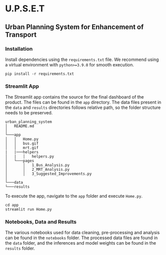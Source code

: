 # U.P.S.E.T
## Urban Planning System for Enhancement of Transport



### Installation

Install dependencies using the `requirements.txt` file. We recommend using a virtual environment with `python>=3.9.0` for smooth execution. 

```
pip install -r requirements.txt 
```

### Streamlit App

The Streamlit app contains the source for the final dashboard of the product. The files can be found in the `app` directory. The data files present in the `data` and `results` directories follows relative path, so the folder structure needs to be preserved. 

```
urban_planning_system
│   README.md
│
└───app
│   │   Home.py
│   │   bus.gif
│   │   mrt.gif
|   |───helpers
│   |   │   helpers.py
│   └───pages
│       │   1_Bus_Analysis.py
│       │   2_MRT_Analysis.py
│       │   3_Suggested_Improvements.py
│   
└───data
└───results

```

To execute the app, navigate to the `app` folder and execute `Home.py`.

```
cd app
streamlit run Home.py
```

### Notebooks, Data and Results

The various notebooks used for data cleaning, pre-processing and analysis can be found in the `notebooks` folder. The processed data files are found in the `data` folder, and the inferences and model weights can be found in the `results` folder. 



